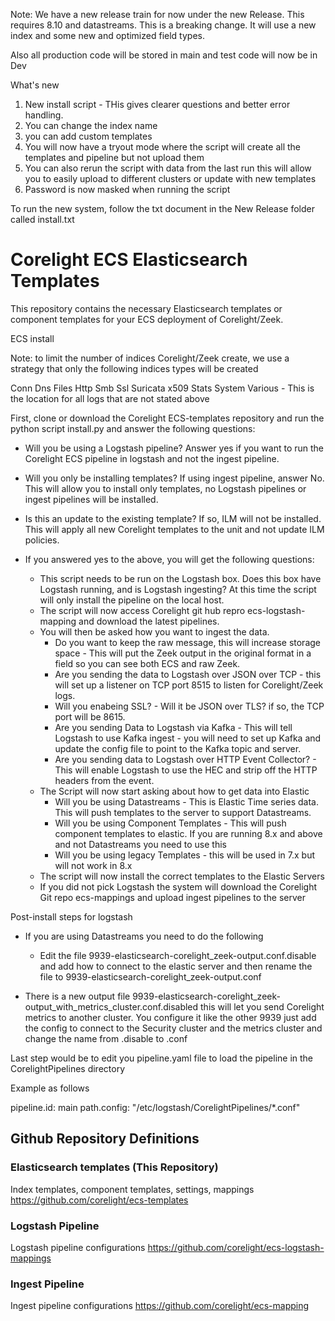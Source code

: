 Note: We have a new release train for now under the new Release. This requires 8.10 and datastreams. This is a breaking change. It will use a new index and some new and optimized field types.

Also all production code will be stored in main and test code will now be in Dev

What's new
1. New install script - THis gives clearer questions and better error handling.
2. You can change the index name
3.  you can add custom templates
4.  You will now have a tryout mode where the script will create all the templates and pipeline but not upload them
5.  You can also rerun the script with data from the last run this will allow you to easily upload to different clusters or update with new templates
6.  Password is now masked when running the script

To run the new system, follow the txt document in the New Release folder called install.txt



# Corelight ECS Elasticsearch Templates
This repository contains the necessary Elasticsearch templates or component templates for your ECS deployment of Corelight/Zeek.

ECS install

Note: to limit the number of indices Corelight/Zeek create, we use a strategy that only the  following indices  types will be created

Conn
Dns
Files
Http
Smb
Ssl
Suricata
x509
Stats
System
Various - This is the location for all logs that are not stated above 

First, clone or download the Corelight ECS-templates repository and run the python script install.py and answer the following questions:

* Will you be using a Logstash pipeline?  Answer yes if you want to run the Corelight ECS pipeline in logstash and not the ingest pipeline.
* Will you only be installing templates? If using ingest pipeline, answer No. This will allow you to install only templates, no Logstash pipelines or ingest pipelines will be installed.
* Is this an update to the existing template? If so, ILM will not be installed. This will apply all new Corelight templates to the unit and not update ILM policies.
* If you answered yes to the above, you will get the following questions:
    
    * This script needs to be run on the Logstash box. Does this box have Logstash running, and is Logstash ingesting? At this time the script will only install the pipeline on the local host.
    * The script will now access Corelight git hub repro ecs-logstash-mapping and download the latest pipelines.
    * You will then be asked how you want to ingest the data. 
        * Do you want to keep the raw message, this will increase storage space - This will put the Zeek output in the original format in a field so you can see both ECS and raw Zeek.
        * Are you sending the data to Logstash over JSON over TCP - this will set up a listener on TCP port 8515 to listen for Corelight/Zeek logs.
        * Will you enabeing SSL? - Will it be JSON over TLS? if so, the TCP port will be 8615.
        * Are you sending Data to Logstash via Kafka - This will tell Logstash to use Kafka ingest - you will need to set up Kafka and update the config file to point to the Kafka topic and server.
        * Are you sending data to Logstash over HTTP Event Collector? - This will enable Logstash to use the HEC and strip off the HTTP headers from the event.
    * The Script will now start asking about how to get data into Elastic
        * Will you be using Datastreams - This is Elastic Time series data. This will push templates to the server to support Datastreams.
        * Will you be using Component Templates - This will push component templates to elastic. If you are running 8.x and above and not Datastreams you need to use this
        * Will you be using legacy Templates - this will be used in 7.x but will not work in 8.x
    * The script will now install the correct templates to the Elastic Servers
    * If you did not pick Logstash the system will download the Corelight Git repo ecs-mappings and upload ingest pipelines to the server


Post-install steps for logstash 

* If you are using Datastreams you need to do the following
  * Edit the file 9939-elasticsearch-corelight_zeek-output.conf.disable and add how to connect to the elastic server and then rename the file to 9939-elasticsearch-corelight_zeek-output.conf
 
*  There is a new output file 9939-elasticsearch-corelight_zeek-output_with_metrics_cluster.conf.disabled this will let you send Corelight metrics to another cluster. You configure it like the other 9939 just add the config to connect to the Security cluster and the metrics cluster and change the name from .disable to .conf

Last step would be to edit you pipeline.yaml file to load the pipeline in the CorelightPipelines directory 

Example as follows

 pipeline.id: main
  path.config: "/etc/logstash/CorelightPipelines/*.conf"




## Github Repository Definitions

### Elasticsearch templates (This Repository)
Index templates, component templates, settings, mappings
https://github.com/corelight/ecs-templates

### Logstash Pipeline 
Logstash pipeline configurations
https://github.com/corelight/ecs-logstash-mappings 

### Ingest Pipeline
Ingest pipeline configurations
https://github.com/corelight/ecs-mapping
